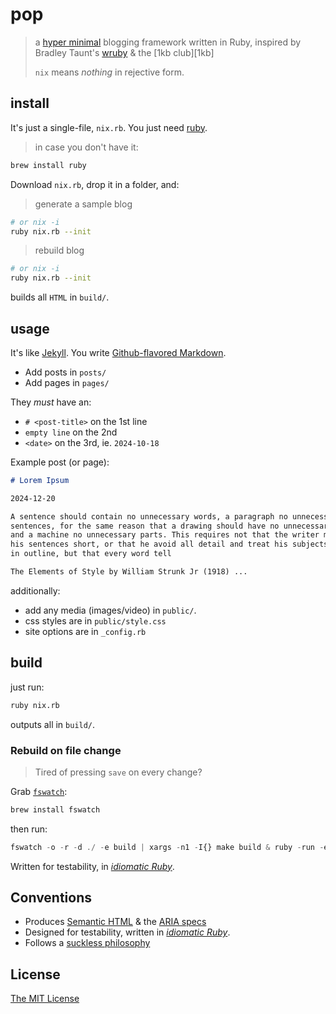# pop

> a [hyper minimal][concise] blogging framework written in Ruby,
> inspired by Bradley Taunt's [wruby][wruby] & the [1kb club][1kb]
>
> `nix` means *nothing* in rejective form.

## install

It's just a single-file, `nix.rb`. You just need [ruby][ruby].

> in case you don't have it:

```bash
brew install ruby
```

Download `nix.rb`, drop it in a folder, and:

> generate a sample blog

```bash
# or nix -i
ruby nix.rb --init
```

> rebuild blog 

```bash
# or nix -i
ruby nix.rb --init
```

builds all `HTML` in `build/`.

## usage 

It's like [Jekyll][jekyll]. You write [Github-flavored Markdown][gfm].

- Add posts in `posts/`
- Add pages in `pages/`

They *must* have an:

- `# <post-title>` on the 1st line
- `empty line` on the 2nd
- `<date>` on the 3rd, ie. `2024-10-18`

Example post (or page):

```markdown
# Lorem Ipsum

2024-12-20

A sentence should contain no unnecessary words, a paragraph no unnecessary 
sentences, for the same reason that a drawing should have no unnecessary lines 
and a machine no unnecessary parts. This requires not that the writer make all 
his sentences short, or that he avoid all detail and treat his subjects only 
in outline, but that every word tell

The Elements of Style by William Strunk Jr (1918) ...
```

additionally:

- add any media (images/video) in `public/`.
- css styles are in `public/style.css`
- site options are in `_config.rb`

## build

just run:

```bash
ruby nix.rb
```

outputs all in `build/`.

### Rebuild on file change

> Tired of pressing `save` on every change?

Grab [`fswatch`][fswatch]:

```bash
brew install fswatch
```

then run:

```js
fswatch -o -r -d ./ -e build | xargs -n1 -I{} make build & ruby -run -e httpd -- build
```

Written for testability, in [*idiomatic Ruby*][id-ruby].

## Conventions

- Produces [Semantic HTML][semantic-html] & the [ARIA specs][aria]
- Designed for testability, written in [*idiomatic Ruby*][id-ruby].
- Follows a [suckless philosophy][suckless]

## License

[The MIT License](https://spdx.org/licenses/MIT)

[club]: https://1kb.club/
[ruby]: https://ruby-doc.org/3.3.4/
[wruby]: https://git.btxx.org/wruby/about/
[jekyll]: https://jekyllrb.com/
[concise]: https://en.wikipedia.org/wiki/Concision
[fswatch]: https://github.com/emcrisostomo/fswatch
[gfm]: https://github.github.com/gfm/
[id-ruby]: https://franzejr.github.io/best-ruby/idiomatic_ruby/conditional_assignment.html

[suckless]: https://suckless.org/philosophy/
[semantic-html]: https://html.spec.whatwg.org/multipage/#toc-dom
[aria]: https://developer.mozilla.org/en-US/docs/Web/Accessibility/ARIA
